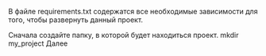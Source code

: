 В файле requirements.txt содержатся все необходимые зависимости для того, чтобы развернуть  данный проект.

Сначала создайте папку, в которой будет находиться проект.
    mkdir my_project
Далее
